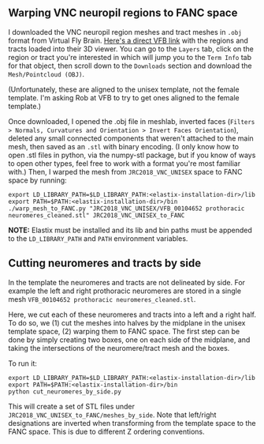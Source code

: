 ## Warping VNC neuropil regions to FANC space
I downloaded the VNC neuropil region meshes and tract meshes in `.obj` format from Virtual Fly Brain. [Here's a direct VFB link](https://v2.virtualflybrain.org/org.geppetto.frontend/geppetto?id=Court2020&i=VFB_00200000,VFB_00104653,VFB_00104635,VFB_00104652,VFB_00104651,VFB_00104650,VFB_00104649,VFB_00104648,VFB_00104647,VFB_00104646,VFB_00104645,VFB_00104644,VFB_00104643,VFB_00104642,VFB_00104641,VFB_00104640,VFB_00104639,VFB_00104638,VFB_00104637,VFB_00104636,VFB_00104634,VFB_00104633) with the regions and tracts loaded into their 3D viewer. You can go to the `Layers` tab, click on the region or tract you're interested in which will jump you to the `Term Info` tab for that object, then scroll down to the `Downloads` section and download the `Mesh/Pointcloud (OBJ)`.

(Unfortunately, these are aligned to the unisex template, not the female template. I'm asking Rob at VFB to try to get ones aligned to the female template.)

Once downloaded, I opened the .obj file in meshlab, inverted faces (`Filters > Normals, Curvatures and Orientation > Invert Faces Orientation`), deleted any small connected components that weren't attached to the main mesh, then saved as an `.stl` with binary encoding. (I only know how to open .stl files in python, via the numpy-stl package, but if you know of ways to open other types, feel free to work with a format you're most familiar with.) Then, I warped the mesh from `JRC2018_VNC_UNISEX` space to FANC space by running:

    export LD_LIBRARY_PATH=$LD_LIBRARY_PATH:<elastix-installation-dir>/lib
    export PATH=$PATH:<elastix-installation-dir>/bin
    ./warp_mesh_to_FANC.py "JRC2018_VNC_UNISEX/VFB_00104652 prothoracic neuromeres_cleaned.stl" JRC2018_VNC_UNISEX_to_FANC

**NOTE:** Elastix must be installed and its lib and bin paths must be appended
to the `LD_LIBRARY_PATH` and `PATH` environment variables.

## Cutting neuromeres and tracts by side
In the template the neuromeres and tracts are not delineated by side. For
example the left and right prothoracic neuromeres are stored in a single mesh
`VFB_00104652 prothoracic neuromeres_cleaned.stl`.

Here, we cut each of these neuromeres and tracts into a left and a right half.
To do so, we (1) cut the meshes into halves by the midplane in the unisex
template space, (2) warping them to FANC space. The first step can be done by
simply creating two boxes, one on each side of the midplane, and taking the
intersections of the neuromere/tract mesh and the boxes.

To run it:

    export LD_LIBRARY_PATH=$LD_LIBRARY_PATH:<elastix-installation-dir>/lib
    export PATH=$PATH:<elastix-installation-dir>/bin
    python cut_neuromeres_by_side.py

This will create a set of STL files under `JRC2018_VNC_UNISEX_to_FANC/meshes_by_side`. Note that left/right designations are inverted when transforming from the template space to the FANC space. This is due to different Z ordering conventions.
